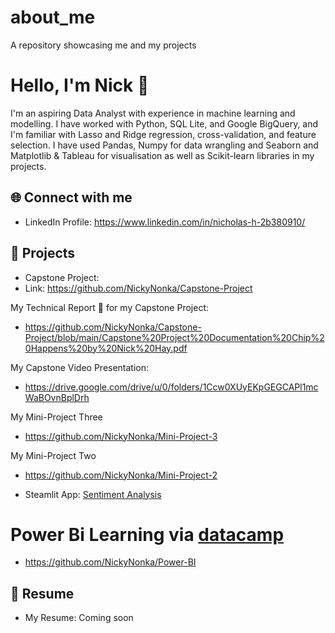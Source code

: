 # about_me
A repository showcasing me and my projects

# Hello, I'm Nick 👋

I'm an aspiring Data Analyst with experience in machine learning and modelling. I have worked with Python, SQL Lite, and Google BigQuery, and I'm familiar with Lasso and Ridge regression, cross-validation, and feature selection. I have used Pandas, Numpy for data wrangling and Seaborn and Matplotlib & Tableau for visualisation as well as Scikit-learn libraries in my projects.

## 🌐 Connect with me
- LinkedIn Profile: https://www.linkedin.com/in/nicholas-h-2b380910/


## 📁 Projects
- Capstone Project:
- Link: https://github.com/NickyNonka/Capstone-Project

My Technical Report 📄 for my Capstone Project:
- https://github.com/NickyNonka/Capstone-Project/blob/main/Capstone%20Project%20Documentation%20Chip%20Happens%20by%20Nick%20Hay.pdf

My Capstone Video Presentation:
- https://drive.google.com/drive/u/0/folders/1Ccw0XUyEKpGEGCAPl1mcWaBOvnBplDrh

My Mini-Project Three
- https://github.com/NickyNonka/Mini-Project-3

My Mini-Project Two
- https://github.com/NickyNonka/Mini-Project-2

- Steamlit App: [Sentiment Analysis](https://sentiment-analysis-iod-rnwh5uxv8ykwfm4tlepoem.streamlit.app/)

# Power Bi Learning via [datacamp](https://www.datacamp.com/tracks/data-analyst-in-power-bi)
- https://github.com/NickyNonka/Power-BI
  
## 📄 Resume
- My Resume: Coming soon


